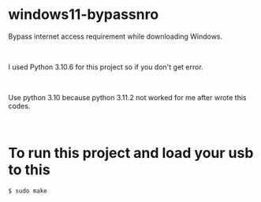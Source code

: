 # windows11-bypassnro

Bypass internet access requirement while downloading Windows.

<br>

I used Python 3.10.6 for this project so if you don't get error.

<br>

Use python 3.10 because python 3.11.2 not worked for me after wrote this codes.

<br>

# To run this project and load your usb to this

```bash
$ sudo make
```